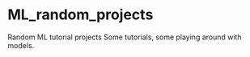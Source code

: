 # ML_random_projects
Random ML tutorial projects
Some tutorials, some playing around with models.
 
 
